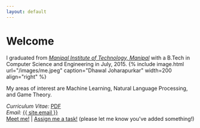```yaml
---
layout: default
---
```


Welcome
====

I graduated from <em><a class="tosu" href="http://www.manipal.edu" target="_blank">Manipal Institute of Technology, Manipal</a></em> with a B.Tech in Computer Science and Engineering in July, 2015.
{% include image.html url="/images/me.jpeg" caption="Dhawal Joharapurkar" width=200 align="right" %}

My areas of interest are Machine Learning, Natural Language Processing, and Game Theory.

<em>Curriculum Vitae: </em><a href="files/CV_new.pdf" target="_blank">PDF</a><br>
<em>Email: </em><a href="mailto:{{ site.email }}">{{ site.email }}</a><br>
<a href="http://doodle.com/dhawaljoh" target="_blank">Meet me!</a> | <a href="http://flask.io/yoUm1" target="_blank">Assign me a task!</a> (please let me know you've added something!)